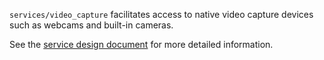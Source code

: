 `services/video_capture` facilitates access to native video capture devices such as webcams and built-in cameras.

See the [service design
document](https://docs.google.com/document/d/1Qw7rw1AJy0QHXjha36jZNiEuxsxWslJ_X-zpOhijvI8) for more detailed information.
